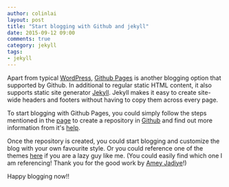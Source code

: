 ```yaml
---
author: colinlai
layout: post
title: "Start blogging with Github and jekyll"
date: 2015-09-12 09:00
comments: true
category: jekyll
tags:
- jekyll
---
```


Apart from typical [WordPress][wordpress], [Github Pages][github-pages] is another blogging option that supported by Github. In additional to regular static HTML content, it also supports static site generator [Jekyll][jekyll]. Jekyll makes it easy to create site-wide headers and footers without having to copy them across every page.

To start blogging with Github Pages, you could simply follow the steps mentioned in the [page][github-pages] to create a repository in [Github][github] and find out more information from it's [help][github-pages-help].

Once the repository is created, you could start blogging and customize the blog with your own favourite style. Or you could reference one of the themes [here][jekyll-themes] if you are a lazy guy like me. (You could easily find which one I am referencing! Thank you for the good work by [Amey Jadiye][amey-jadiey]!)

Happy blogging now!!

[amey-jadiey]:       http://codeinventory.com/about/
[wordpress]:         https://wordpress.org
[github]:            https://github.com
[github-pages]:      https://pages.github.com
[github-pages-help]: https://help.github.com/categories/github-pages-basics/
[jekyll]:            http://jekyllrb.com
[jekyll-gh]:         https://github.com/jekyll/jekyll
[jekyll-help]:       https://github.com/jekyll/jekyll-help
[jekyll-themes]:     https://github.com/jekyll/jekyll/wiki/Themes
